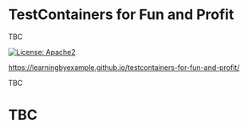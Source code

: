 # TestContainers for Fun and Profit
TBC

[![License: Apache2](https://img.shields.io/badge/license-Apache%202-blue.svg)](/LICENSE)

https://learningbyexample.github.io/testcontainers-for-fun-and-profit/

TBC

# TBC
